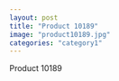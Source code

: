 ```yaml
---
layout: post
title: "Product 10189"
image: "product10189.jpg"
categories: "category1"
---
```

Product 10189
